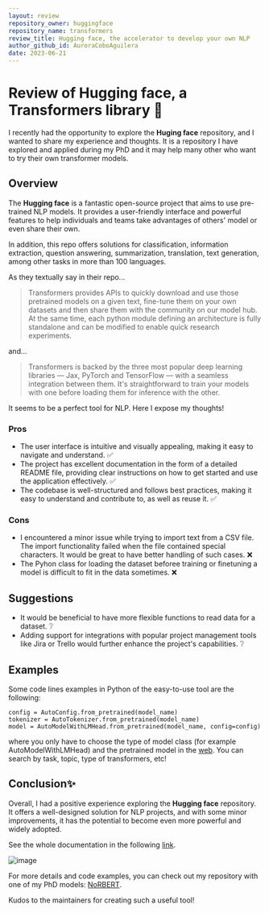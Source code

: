 ```yaml
---
layout: review
repository_owner: huggingface
repository_name: transformers
review_title: Hugging face, the accelerator to develop your own NLP
author_github_id: AuroraCoboAguilera
date: 2023-06-21
---
```

# Review of Hugging face, a Transformers library 🤗

I recently had the opportunity to explore the **Huging face** repository, and I wanted to share my experience and thoughts. It is a repository I have explored and applied during my PhD and it may help many other who want to try their own transformer models.

## Overview

The **Hugging face** is a fantastic open-source project that aims to use pre-trained NLP models. It provides a user-friendly interface and powerful features to help individuals and teams take advantages of others' model or even share their own.

In addition, this repo offers solutions for classification, information extraction, question answering, summarization, translation, text generation, among other tasks in more than 100 languages.

As they textually say in their repo...

> Transformers provides APIs to quickly download and use those pretrained models on a given text, fine-tune them on your own datasets and then share them with the community on our model hub. At the same time, each python module defining an architecture is fully standalone and can be modified to enable quick research experiments.

and...

> Transformers is backed by the three most popular deep learning libraries — Jax, PyTorch and TensorFlow — with a seamless integration between them. It's straightforward to train your models with one before loading them for inference with the other.

It seems to be a perfect tool for NLP. Here I expose my thoughts!

### Pros

- The user interface is intuitive and visually appealing, making it easy to navigate and understand. ✅
- The project has excellent documentation in the form of a detailed README file, providing clear instructions on how to get started and use the application effectively. ✅
- The codebase is well-structured and follows best practices, making it easy to understand and contribute to, as well as reuse it. ✅

### Cons

- I encountered a minor issue while trying to import text from a CSV file. The import functionality failed when the file contained special characters. It would be great to have better handling of such cases. ❌
- The Pyhon class for loading the dataset beforee training or finetuning a model is difficult to fit in the data sometimes. ❌

## Suggestions

- It would be beneficial to have more flexible functions to read data for a dataset. ❔
- Adding support for integrations with popular project management tools like Jira or Trello would further enhance the project's capabilities. ❔


## Examples
Some code lines examples in Python of the easy-to-use tool are the following:

```
config = AutoConfig.from_pretrained(model_name)
tokenizer = AutoTokenizer.from_pretrained(model_name)
model = AutoModelWithLMHead.from_pretrained(model_name, config=config)
```

where you only have to choose the type of model class (for example AutoModelWithLMHead) and the pretrained model in the [web](https://huggingface.co/models). You can search by task, topic, type of transformers, etc!

## Conclusion✨

Overall, I had a positive experience exploring the **Hugging face** repository. It offers a well-designed solution for NLP projects, and with some minor improvements, it has the potential to become even more powerful and widely adopted.

See the whole documentation in the following [link](https://huggingface.co/docs/transformers/index).

![image]("https://github.com/repo-reviews/repo-reviews.github.io/assets/41679904/5f7d3273-4fb2-43a1-94f0-456f90b2987a")

For more details and code examples, you can check out my repository with one of my PhD models: [NoRBERT](https://github.com/AuroraCoboAguilera/NoRBERT).

Kudos to the maintainers for creating such a useful tool!

